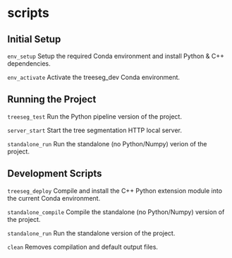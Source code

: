 # scripts


## Initial Setup

`env_setup` Setup the required Conda environment and install Python & C++ dependencies.

`env_activate` Activate the treeseg_dev Conda environment.


## Running the Project

`treeseg_test` Run the Python pipeline version of the project.

`server_start` Start the tree segmentation HTTP local server.

`standalone_run` Run the standalone (no Python/Numpy) verion of the project.


## Development Scripts

`treeseg_deploy` Compile and install the C++ Python extension module into the current Conda environment.

`standalone_compile` Compile the standalone (no Python/Numpy) version of the project.

`standalone_run` Run the standalone version of the project.

`clean` Removes compilation and default output files.
